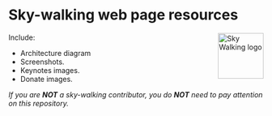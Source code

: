 # Sky-walking web page resources

<img src="https://skywalkingtest.github.io/page-resources/3.0/skywalking.png" alt="Sky Walking logo" height="90px" align="right" />


Include:
- Architecture diagram 
- Screenshots.
- Keynotes images.
- Donate images.

_If you are **NOT** a sky-walking contributor, you do **NOT** need to pay attention on this repository._
